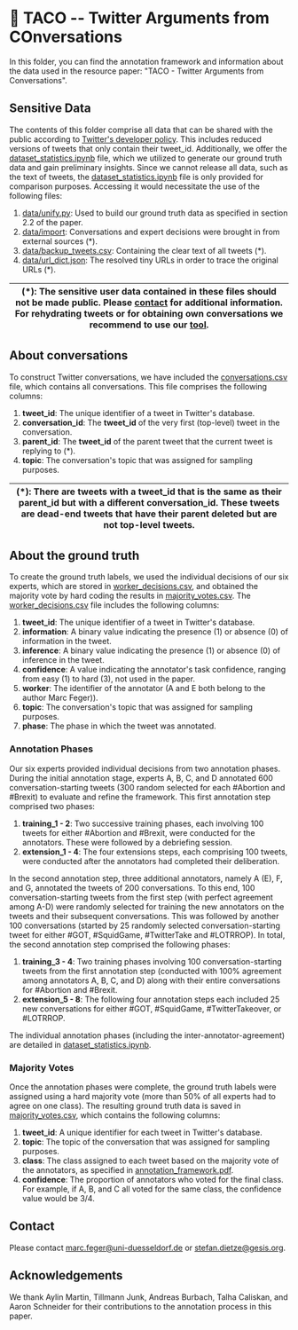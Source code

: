 # :taco: TACO -- Twitter Arguments from COnversations

In this folder, you can find the annotation framework and information about the data used in the resource paper: "TACO - Twitter Arguments from
Conversations".

## Sensitive Data

The contents of this folder comprise all data that can be shared with the public according
to [Twitter's developer policy](https://developer.twitter.com/en/developer-terms/policy).
This includes reduced versions of tweets that only contain their tweet_id. Additionally, we offer
the [dataset_statistics.ipynb](../notebooks/dataset_statistics.ipynb) file, which we utilized to generate our ground
truth data and gain preliminary insights. Since we cannot release all data, such as the text of tweets,
the [dataset_statistics.ipynb](../notebooks/dataset_statistics.ipynb) file is only provided for comparison purposes. Accessing it would
necessitate the use of the following files:

1. [data/unify.py](./import/unify.py): Used to build our ground truth data as specified in section 2.2 of the paper.
2. [data/import](./import): Conversations and expert decisions were brought in from external sources (*).
3. [data/backup_tweets.csv](./backup_tweets.csv): Containing the clear text of all tweets (*).
4. [data/url_dict.json](./url_dict.json): The resolved tiny URLs in order to trace the original URLs (*).

| (*): The sensitive user data contained in these files should not be made public. Please [contact](#contact) for additional information. For rehydrating tweets or for obtaining own conversations we recommend to use our [tool](https://pypi.org/project/twitter-conversation/). |
|-----------------------------------------------------------------------------------------------------------------------------------------------------------------------------------------------------------------------------------------------------------------------------------|

## About conversations

To construct Twitter conversations, we have included the [conversations.csv](./conversations.csv) file, which contains all conversations. This
file comprises the following columns:

1. **tweet_id**: The unique identifier of a tweet in Twitter's database.
2. **conversation_id**: The **tweet_id** of the very first (top-level) tweet in the conversation.
3. **parent_id**: The **tweet_id** of the parent tweet that the current tweet is replying to (*).
4. **topic**: The conversation's topic that was assigned for sampling purposes.

| (*): There are tweets with a tweet_id that is the same as their parent_id but with a different conversation_id. These tweets are dead-end tweets that have their parent deleted but are not top-level tweets. |
|---------------------------------------------------------------------------------------------------------------------------------------------------------------------------------------------------------------|

## About the ground truth

To create the ground truth labels, we used the individual decisions of our six experts, which are stored
in [worker_decisions.csv](./worker_decisions.csv), and obtained the majority vote by hard coding the results
in [majority_votes.csv](./majority_votes.csv). The [worker_decisions.csv](./worker_decisions.csv) file includes the following columns:

1. **tweet_id**: The unique identifier of a tweet in Twitter's database.
2. **information**: A binary value indicating the presence (1) or absence (0) of information in the tweet.
3. **inference**: A binary value indicating the presence (1) or absence (0) of inference in the tweet.
4. **confidence**: A value indicating the annotator's task confidence, ranging from easy (1) to hard (3), not used in the paper.
5. **worker**: The identifier of the annotator (A and E both belong to the author Marc Feger)).
6. **topic**: The conversation's topic that was assigned for sampling purposes.
7. **phase**: The phase in which the tweet was annotated.

### Annotation Phases

Our six experts provided individual decisions from two annotation phases. During the initial annotation stage, experts A, B, C, and D
annotated 600 conversation-starting tweets (300 random selected for each #Abortion and #Brexit) to evaluate and refine the framework. This first
annotation step comprised two phases:

1. **training_1 - 2**: Two successive training phases, each involving 100 tweets for either #Abortion and #Brexit, were conducted for the annotators.
   These were followed by a debriefing session.
2. **extension_1 - 4**: The four extensions steps, each comprising 100 tweets, were conducted after the annotators had completed their deliberation.

In the second annotation step, three additional annotators, namely A (E), F, and G, annotated the tweets of 200 conversations. To this end, 100
conversation-starting tweets from the first step (with perfect agreement among A-D) were randomly selected for training the new annotators on the
tweets and their subsequent conversations. This was followed by another 100 conversations (started by 25 randomly selected conversation-starting
tweet for either #GOT, #SquidGame, #TwitterTake and #LOTRROP). In total, the second annotation step comprised the following phases:

1. **training_3 - 4**: Two training phases involving 100 conversation-starting tweets from the first annotation step (conducted with 100%
   agreement among annotators A, B, C, and D) along with their entire conversations for #Abortion and #Brexit.
2. **extension_5 - 8**: The following four annotation steps each included 25 new conversations for either #GOT, #SquidGame, #TwitterTakeover, or
   #LOTRROP.

The individual annotation phases (including the inter-annotator-agreement) are detailed
in [dataset_statistics.ipynb](../notebooks/dataset_statistics.ipynb).

### Majority Votes

Once the annotation phases were complete, the ground truth labels were assigned using a hard majority vote (more than 50% of all experts had to
agree on one class). The resulting ground truth data is saved in [majority_votes.csv](./majority_votes.csv), which contains the following columns:

1. **tweet_id**: A unique identifier for each tweet in Twitter's database.
2. **topic**: The topic of the conversation that was assigned for sampling purposes.
3. **class**: The class assigned to each tweet based on the majority vote of the annotators, as specified
   in [annotation_framework.pdf](./annotation_framework.pdf).
4. **confidence**: The proportion of annotators who voted for the final class. For example, if A, B, and C all voted for the same class, the
   confidence value would be 3/4.

## Contact

Please contact [marc.feger@uni-duesseldorf.de](marc.feger@uni-duesseldorf.de) or [stefan.dietze@gesis.org](stefan.dietze@gesis.org).

## Acknowledgements

We thank Aylin Martin, Tillmann Junk, Andreas Burbach, Talha Caliskan, and Aaron Schneider for their contributions to the
annotation process in this paper.
